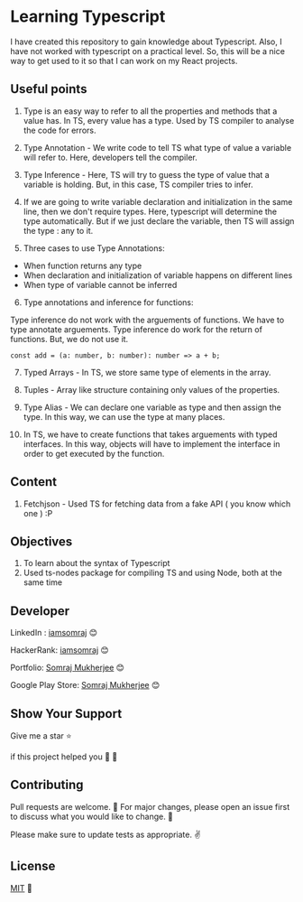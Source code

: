 # Learning Typescript

I have created this repository to gain knowledge about Typescript. Also, I have not worked with typescript on a practical level. So, this will be a nice way to get used to it so that I can work on my React projects.

## Useful points

1. Type is an easy way to refer to all the properties and methods that a value has. In TS, every value has a type. Used by TS compiler to analyse the code for errors.

2. Type Annotation - We write code to tell TS what type of value a variable will refer to. Here, developers tell the compiler.

3. Type Inference - Here, TS will try to guess the type of value that a variable is holding. But, in this case, TS compiler tries to infer.

4. If we are going to write variable declaration and initialization in the same line, then we don't require types. Here, typescript will determine the type automatically. But if we just declare the variable, then TS will assign the type : any to it.

5. Three cases to use Type Annotations:

- When function returns any type
- When declaration and initialization of variable happens on different lines
- When type of variable cannot be inferred

6. Type annotations and inference for functions:

Type inference do not work with the arguements of functions. We have to type annotate arguements. Type inference do work for the return of functions. But, we do not use it.

```
const add = (a: number, b: number): number => a + b;
```

7. Typed Arrays - In TS, we store same type of elements in the array.

8. Tuples - Array like structure containing only values of the properties.

9. Type Alias - We can declare one variable as type and then assign the type. In this way, we can use the type at many places.

10. In TS, we have to create functions that takes arguements with typed interfaces. In this way, objects will have to implement the interface in order to get executed by the function.

## Content

1. Fetchjson - Used TS for fetching data from a fake API ( you know which one ) :P

## Objectives

1. To learn about the syntax of Typescript
2. Used ts-nodes package for compiling TS and using Node, both at the same time

## Developer

LinkedIn : [iamsomraj](https://www.linkedin.com/in/iamsomraj/) 😊

HackerRank: [iamsomraj](https://www.hackerrank.com/iamsomraj?hr_r=1) 😊

Portfolio: [Somraj Mukherjee](https://iamsomraj.github.io/) 😊

Google Play Store: [Somraj Mukherjee](https://play.google.com/store/apps/developer?id=Somraj+Mukherjee) 😊

## Show Your Support

Give me a star ⭐

if this project helped you 👦 👧

## Contributing

Pull requests are welcome. 🤝 For major changes, please open an issue first to discuss what you would like to change. 🙏

Please make sure to update tests as appropriate. ✌

## License

[MIT](https://choosealicense.com/licenses/mit/) 📰
